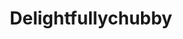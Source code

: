 ---
title: Delightfullychubby
crosslinks:
- Catloaf
- aww
- sploot
- curledfeetsies
- Floof
- GirlsWithHugePussies
- gifs
- cats
- MildlyStartledCats
- CatCircles
- CatsInBusinessAttire
- TIGHTPUSSY
- FatPussy
- fatpeoplestories
- formula1
- CatsWithHats
- preteenpussy
- SupermodelCats
- TuxedoCats
---